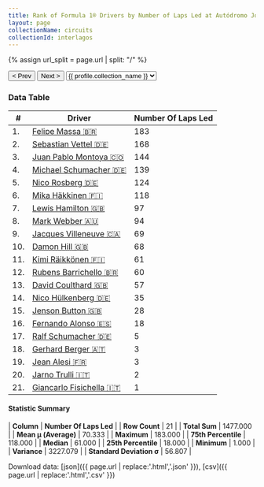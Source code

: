 ```yaml
---
title: Rank of Formula 1® Drivers by Number of Laps Led at Autódromo José Carlos Pace
layout: page
collectionName: circuits
collectionId: interlagos
---
```


{% assign url_split = page.url | split: "/" %}
<div id="collection-navigation">
<button onclick="selector.options[selector.selectedIndex-1].value && (window.location = selector.options[selector.selectedIndex-1].value);">&lt; Prev</button>
<button onclick="selector.options[selector.selectedIndex+1].value && (window.location = selector.options[selector.selectedIndex+1].value);">Next &gt;</button>
<select id="selector" onchange="this.options[this.selectedIndex].value && (window.location = this.options[this.selectedIndex].value);">
  {% for collectionId in site.data[page.collectionName].refs %}
    {% if collectionId == page.collectionId %}
      {% assign selected = "selected" %}
    {% else %}
      {% assign selected = "" %}
    {% endif %}
    {% assign profile = site.data[page.collectionName][collectionId].profile %}
    <option value="/f1/{{ page.collectionName }}/{{ collectionId }}/{{ url_split[4] }}" {{ selected }}>{{ profile.collection_name }}</option>
  {% endfor %}
</select>
</div>

<canvas id="chart" width="400" height="180"></canvas>
<script>
var data = {
  "labels" : [
    "Felipe Massa",
    "Sebastian Vettel",
    "Juan Pablo Montoya",
    "Michael Schumacher",
    "Nico Rosberg",
    "Mika Häkkinen",
    "Lewis Hamilton",
    "Mark Webber",
    "Jacques Villeneuve",
    "Damon Hill",
    "Kimi Räikkönen",
    "Rubens Barrichello",
    "David Coulthard",
    "Nico Hülkenberg",
    "Jenson Button",
    "Fernando Alonso",
    "Ralf Schumacher",
    "Gerhard Berger",
    "Jean Alesi",
    "Jarno Trulli",
    "Giancarlo Fisichella"
  ],
  "datasets" : [
    {
      "label" : "Number Of Laps Led",
      "data" : [
        183,
        168,
        144,
        139,
        124,
        118,
        97,
        94,
        69,
        68,
        61,
        60,
        57,
        35,
        28,
        18,
        5,
        3,
        3,
        2,
        1
      ],
      "borderColor" : [
        "#1D181E",
        "#1D181E",
        "#1D181E",
        "#1D181E",
        "#1D181E",
        "#1D181E",
        "#1D181E",
        "#1D181E",
        "#1D181E",
        "#1D181E",
        "#1D181E",
        "#1D181E",
        "#1D181E",
        "#1D181E",
        "#1D181E",
        "#1D181E",
        "#1D181E",
        "#1D181E",
        "#1D181E",
        "#1D181E",
        "#1D181E"
      ],
      "borderWidth" : 1,
      "backgroundColor" : [
        "#9C8E8D",
        "#9C8E8D",
        "#9C8E8D",
        "#9C8E8D",
        "#9C8E8D",
        "#9C8E8D",
        "#9C8E8D",
        "#9C8E8D",
        "#9C8E8D",
        "#9C8E8D",
        "#9C8E8D",
        "#9C8E8D",
        "#9C8E8D",
        "#9C8E8D",
        "#9C8E8D",
        "#9C8E8D",
        "#9C8E8D",
        "#9C8E8D",
        "#9C8E8D",
        "#9C8E8D",
        "#9C8E8D"
      ]
    }
  ]
};
var options = {
  legend: {
    display: false
  },
  scales: {
    xAxes: [{
      ticks: {
        beginAtZero: true,
        maxRotation: 180,
        display: window.innerWidth > 800
      }
    }],
    yAxes: [{
      ticks: {
        beginAtZero: true
      }
    }]
  },
  onResize: function(chart, size) {
    chart.options.scales.xAxes[0].ticks.display = size.width > 800;
  }
};
var chart = new Chart("chart", {
    data: data,
    type: 'bar',
    options: options
});
</script>



### Data Table

| # | Driver | Number Of Laps Led |
|--|--|--|
| 1. | [Felipe Massa 🇧🇷](/f1/drivers/massa) | 183 |
| 2. | [Sebastian Vettel 🇩🇪](/f1/drivers/vettel) | 168 |
| 3. | [Juan Pablo Montoya 🇨🇴](/f1/drivers/montoya) | 144 |
| 4. | [Michael Schumacher 🇩🇪](/f1/drivers/michael_schumacher) | 139 |
| 5. | [Nico Rosberg 🇩🇪](/f1/drivers/rosberg) | 124 |
| 6. | [Mika Häkkinen 🇫🇮](/f1/drivers/hakkinen) | 118 |
| 7. | [Lewis Hamilton 🇬🇧](/f1/drivers/hamilton) | 97 |
| 8. | [Mark Webber 🇦🇺](/f1/drivers/webber) | 94 |
| 9. | [Jacques Villeneuve 🇨🇦](/f1/drivers/villeneuve) | 69 |
| 10. | [Damon Hill 🇬🇧](/f1/drivers/damon_hill) | 68 |
| 11. | [Kimi Räikkönen 🇫🇮](/f1/drivers/raikkonen) | 61 |
| 12. | [Rubens Barrichello 🇧🇷](/f1/drivers/barrichello) | 60 |
| 13. | [David Coulthard 🇬🇧](/f1/drivers/coulthard) | 57 |
| 14. | [Nico Hülkenberg 🇩🇪](/f1/drivers/hulkenberg) | 35 |
| 15. | [Jenson Button 🇬🇧](/f1/drivers/button) | 28 |
| 16. | [Fernando Alonso 🇪🇸](/f1/drivers/alonso) | 18 |
| 17. | [Ralf Schumacher 🇩🇪](/f1/drivers/ralf_schumacher) | 5 |
| 18. | [Gerhard Berger 🇦🇹](/f1/drivers/berger) | 3 |
| 19. | [Jean Alesi 🇫🇷](/f1/drivers/alesi) | 3 |
| 20. | [Jarno Trulli 🇮🇹](/f1/drivers/trulli) | 2 |
| 21. | [Giancarlo Fisichella 🇮🇹](/f1/drivers/fisichella) | 1 |

#### Statistic Summary

| **Column** | **Number Of Laps Led** |
| **Row Count** | 21 |
| **Total Sum** | 1477.000 |
| **Mean μ (Average)** | 70.333 |
| **Maximum** | 183.000 |
| **75th Percentile** | 118.000 |
| **Median** | 61.000 |
| **25th Percentile** | 18.000 |
| **Minimum** | 1.000 |
| **Variance** | 3227.079 |
| **Standard Deviation σ** | 56.807 |

Download data: [json]({{ page.url | replace:'.html','.json' }}), [csv]({{ page.url | replace:'.html','.csv' }})
